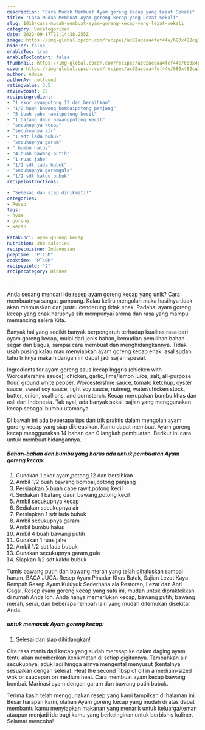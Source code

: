 ```yaml
---
description: "Cara Mudah Membuat Ayam goreng kecap yang Lezat Sekali"
title: "Cara Mudah Membuat Ayam goreng kecap yang Lezat Sekali"
slug: 1018-cara-mudah-membuat-ayam-goreng-kecap-yang-lezat-sekali
category: Uncategorized
date: 2022-09-17T22:14:38.255Z
image: https://img-global.cpcdn.com/recipes/ac02aceaa4fef44e/680x482cq70/ayam-goreng-kecap-foto-resep-utama.jpg
hideToc: false
enableToc: true
enableTocContent: false
thumbnail: https://img-global.cpcdn.com/recipes/ac02aceaa4fef44e/680x482cq70/ayam-goreng-kecap-foto-resep-utama.jpg
cover: https://img-global.cpcdn.com/recipes/ac02aceaa4fef44e/680x482cq70/ayam-goreng-kecap-foto-resep-utama.jpg
author: Admin
authorAv: notfound
ratingvalue: 3.5
reviewcount: 25
recipeingredient:
- "1 ekor ayampotong 12 dan bersihkan"
- "1/2 buah bawang bombaipotong panjang"
- "5 buah cabe rawitpotong kecil"
- "1 batang daun bawangpotong kecil"
- "secukupnya kecap"
- "secukupnya air"
- "1 sdt lada bubuk"
- "secukupnya garam"
- " bumbu halus"
- "4 buah bawang putih"
- "1 ruas jahe"
- "1/2 sdt lada bubuk"
- "secukupnya garamgula"
- "1/2 sdt kaldu bubuk"
recipeinstructions:

- "Selesai dan siap dinikmati!"
categories:
- Resep
tags:
- ayam
- goreng
- kecap

katakunci: ayam goreng kecap 
nutrition: 280 calories
recipecuisine: Indonesian
preptime: "PT15M"
cooktime: "PT49M"
recipeyield: "2"
recipecategory: Dinner

---
```





Anda sedang mencari ide resep ayam goreng kecap yang unik? Cara membuatnya sangat gampang. Kalau keliru mengolah maka hasilnya tidak akan memuaskan dan justru cenderung tidak enak. Padahal ayam goreng kecap yang enak harusnya sih mempunyai aroma dan rasa yang mampu memancing selera Kita.





Banyak hal yang sedikit banyak berpengaruh terhadap kualitas rasa dari ayam goreng kecap, mulai dari jenis bahan, kemudian pemilihan bahan segar dan Bagus, sampai cara membuat dan menghidangkannya. Tidak usah pusing kalau mau menyiapkan ayam goreng kecap enak,      asal sudah tahu triknya maka hidangan ini dapat jadi sajian spesial.














Ingredients for ayam goreng saus kecap Inggris (chicken with Worcestershire sauce): chicken, garlic, lime/lemon juice, salt, all-purpose flour, ground white pepper, Worcestershire sauce, tomato ketchup, oyster sauce, sweet soy sauce, light soy sauce, nutmeg, water/chicken stock, butter, onion, scallions, and cornstarch. Kecap merupakan bumbu khas dan asli dari Indonesia. Tak ayal, ada banyak sekali sajian yang menggunakan kecap sebagai bumbu utamanya.






Di bawah ini ada beberapa tips dan trik praktis dalam mengolah ayam goreng kecap yang siap dikreasikan. Kamu dapat membuat Ayam goreng kecap menggunakan 14 bahan dan 0 langkah pembuatan. Berikut ini cara untuk membuat hidangannya.

<!--inarticleads1-->

##### Bahan-bahan dan bumbu yang harus ada untuk pembuatan Ayam goreng kecap:

1. Gunakan 1 ekor ayam,potong 12 dan bersihkan
1. Ambil 1/2 buah bawang bombai,potong panjang
1. Persiapkan 5 buah cabe rawit,potong kecil
1. Sediakan 1 batang daun bawang,potong kecil
1. Ambil secukupnya kecap
1. Sediakan secukupnya air
1. Persiapkan 1 sdt lada bubuk
1. Ambil secukupnya garam
1. Ambil  bumbu halus
1. Ambil 4 buah bawang putih
1. Gunakan 1 ruas jahe
1. Ambil 1/2 sdt lada bubuk
1. Gunakan secukupnya garam,gula
1. Siapkan 1/2 sdt kaldu bubuk


Tumis bawang putih dan bawang merah yang telah dihaluskan sampai harum. BACA JUGA: Resep Ayam Pinadar Khas Batak, Sajian Lezat Kaya Rempah Resep Ayam Kuluyuk Sederhana ala Restoran, Lezat dan Anti Gagal. Resep ayam goreng kecap yang satu ini, mudah untuk dipraktekkan di rumah Anda loh. Anda hanya memerlukan kecap, bawang putih, bawang merah, serai, dan beberapa rempah lain yang mudah ditemukan disekitar Anda. 

<!--inarticleads2-->

#####  untuk memasak Ayam goreng kecap:


1. Selesai dan siap dihidangkan!

Cita rasa manis dari kecap yang sudah meresap ke dalam daging ayam tentu akan memberikan kenikmatan di setiap gigitannya. Tambahkan air secukupnya, aduk lagi hingga airnya mengental menyusut (kentalnya sesuaikan dengan selera). Heat the second Tbsp of oil in a medium-sized wok or saucepan on medium heat. Cara membuat ayam kecap bawang bombai. Marinasi ayam dengan garam dan bawang putih bubuk. 

Terima kasih telah menggunakan resep yang kami tampilkan di halaman ini. Besar harapan kami, olahan Ayam goreng kecap yang mudah di atas dapat membantu kamu menyiapkan makanan yang menarik untuk keluarga/teman ataupun menjadi ide bagi kamu yang berkeinginan untuk berbisnis kuliner. Selamat mencoba!

